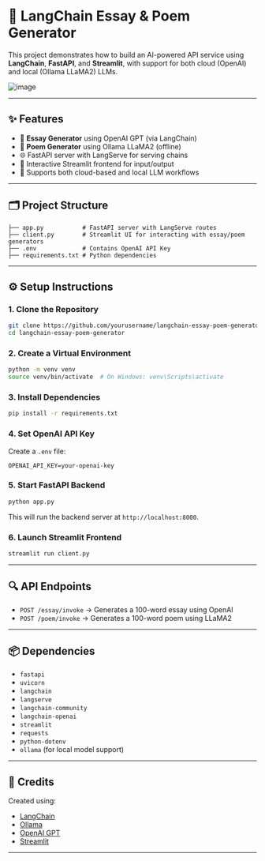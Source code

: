 # 🧠 LangChain Essay & Poem Generator

This project demonstrates how to build an AI-powered API service using **LangChain**, **FastAPI**, and **Streamlit**, with support for both cloud (OpenAI) and local (Ollama LLaMA2) LLMs.

![image](https://github.com/user-attachments/assets/3a9ed45c-ad68-49fa-880a-58af8ba4e1ca)


---

## ✨ Features

- 📝 **Essay Generator** using OpenAI GPT (via LangChain)
- 🧸 **Poem Generator** using Ollama LLaMA2 (offline)
- 🌐 FastAPI server with LangServe for serving chains
- 🎨 Interactive Streamlit frontend for input/output
- 🔄 Supports both cloud-based and local LLM workflows

---

## 🗂️ Project Structure

```
├── app.py           # FastAPI server with LangServe routes
├── client.py        # Streamlit UI for interacting with essay/poem generators
├── .env             # Contains OpenAI API Key
├── requirements.txt # Python dependencies
```

---

## ⚙️ Setup Instructions

### 1. Clone the Repository
```bash
git clone https://github.com/yourusername/langchain-essay-poem-generator.git
cd langchain-essay-poem-generator
```

### 2. Create a Virtual Environment
```bash
python -m venv venv
source venv/bin/activate  # On Windows: venv\Scripts\activate
```

### 3. Install Dependencies
```bash
pip install -r requirements.txt
```

### 4. Set OpenAI API Key
Create a `.env` file:
```
OPENAI_API_KEY=your-openai-key
```

### 5. Start FastAPI Backend
```bash
python app.py
```
This will run the backend server at `http://localhost:8000`.

### 6. Launch Streamlit Frontend
```bash
streamlit run client.py
```

---

## 🔍 API Endpoints

- `POST /essay/invoke` → Generates a 100-word essay using OpenAI
- `POST /poem/invoke` → Generates a 100-word poem using LLaMA2

---

## 📦 Dependencies

- `fastapi`
- `uvicorn`
- `langchain`
- `langserve`
- `langchain-community`
- `langchain-openai`
- `streamlit`
- `requests`
- `python-dotenv`
- `ollama` (for local model support)

---

## 🧠 Credits

Created using:
- [LangChain](https://github.com/langchain-ai/langchain)
- [Ollama](https://ollama.com/)
- [OpenAI GPT](https://platform.openai.com/)
- [Streamlit](https://streamlit.io/)

---


